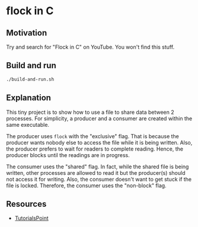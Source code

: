 # flock in C 

## Motivation
Try and search for "Flock in C" on YouTube. You won't find this stuff.

## Build and run
```bash
./build-and-run.sh
```

## Explanation
This tiny project is to show how to use a file to share data between 2 processes. For simplicity, a producer and a consumer are created within the same executable.

The producer uses `flock` with the "exclusive" flag. That is because the producer wants nobody else to access the file while it is being written. Also, the producer prefers to wait for readers to complete reading. Hence, the producer blocks until the readings are in progress.

The consumer uses the "shared" flag. In fact, while the shared file is being written, other processes are allowed to read it but the producer(s) should not access it for writing. Also, the consumer doesn't want to get stuck if the file is locked. Therefore, the consumer uses the "non-block" flag.

## Resources
- [TutorialsPoint](https://www.tutorialspoint.com/unix_commands/flock.htm)
